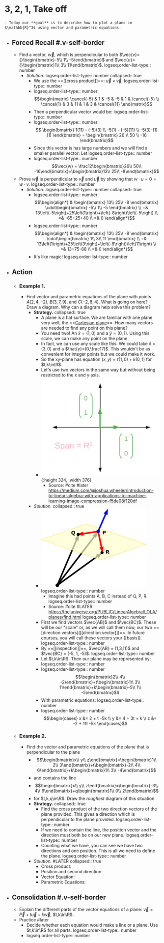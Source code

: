 # 3, 2, 1, Take off
	- Today our **goal** is to describe how to plot a plane in $\mathbb{R}^3$ using vector and parametric equations.
- ## Forced Recall #.v-self-border
	- Find a vector, $\vec{w}$, which is perpendicular to both $\vec{v}={}\begin{bmatrix}-5\\ 1\\ -5\end{bmatrix}$ and $\vec{u}={}\begin{bmatrix}1\\ 3\\ 11\end{bmatrix}$.
	  logseq.order-list-type:: number
		- *Solution.*
		  logseq.order-list-type:: number
		  collapsed:: true
			- We use the ==[[cross product]]==: $\vec{u}\times \vec{v}$.
			  logseq.order-list-type:: number
			- logseq.order-list-type:: number
			  $$\begin{matrix}
			  \cancel{-5} & 1 & -5 & -5 & 1 & \cancel{-5} \\
			  \cancel{1} & 3 & 11 & 1 & 3 & \cancel{11}
			  \end{matrix}$$
			- Then a perpendicular vector would be:
			  logseq.order-list-type:: number
			- logseq.order-list-type:: number
			  $$
			  \begin{bmatrix} 
			  1(11) - (-5)(3) \\ -5(1) - (-5)(11) \\ -5(3)-(1)(1) \end{bmatrix} 
			  = \begin{bmatrix} 
			  26 \\ 50 \\ -16 
			  \end{bmatrix}$$
			- Since this vector is has large numbers and we will find a smaller parallel vector:  Let
			  logseq.order-list-type:: number
			- logseq.order-list-type:: number
			  $$\vec{w} = \frac12\begin{bmatrix}26\\ 50\\ -16\end{bmatrix}=\begin{bmatrix}13\\ 25\\ -8\end{bmatrix}$$
	- Prove $\vec{w}$ is perpendicular to $\vec{v}$ and $\vec{u}$ by showing that $w\cdot u=0=w\cdot v$.
	  logseq.order-list-type:: number
		- *Solution.*
		  logseq.order-list-type:: number
		  collapsed:: true
			- logseq.order-list-type:: number
			  $$\begin{align*}
			  & \begin{bmatrix}
			  13\\ 25\\ -8
			  \end{bmatrix}
			  \cdot\begin{bmatrix}
			  -5\\ 1\\ -5
			  \end{bmatrix} \\
			  =& 13\left(-5\right)+25\left(1\right)+\left(-8\right)\left(-5\right) \\
			  =& -65+25+40 \\
			  =& 0
			  \end{align*}$$
			- logseq.order-list-type:: number
			  $$\begin{align*}
			  & \begin{bmatrix}
			  13\\ 25\\ -8
			  \end{bmatrix}
			  \cdot\begin{bmatrix}
			  1\\ 3\\ 11
			  \end{bmatrix} \\
			  =& 13\left(1\right)+25\left(3\right)+\left(-8\right)\left(11\right) \\
			  =& 13+75-88 \\
			  =& 0
			  \end{align*}$$
			- It's like magic!
			  logseq.order-list-type:: number
- ## Action
	- ### Example 1.
		- Find vector and parametric equations of the plane with points $A(2,4,-2)$, $B(3,7,9)$, and $C(-2,8,4)$. What is going on here? Draw a diagram. Why can a diagram help solve this problem?
			- **Strategy.**
			  collapsed:: true
				- A plane is a flat surface. We are familiar with one plane very well, the ==[Cartesian plane]([[Cartesian]])==. How many vectors are needed to find any point on this plane?
				- You need two! An $\hat{x}=(1,0)$ and a $\hat{y}=(0,1)$. Using this scale, we can make any point on the plane.
				- In fact, we can use any scale like this. We could take $\hat{x}=(3,0)$ and a $\hat{y}=(0,\frac17)$. This wouldn't be as convenient for integer points but we could make it work.
				- So the xy-plane has equation $(x,y)=t(1,0)+k(0,1)$ for $t,k\in\R$.
				- Let's use two vectors in the same way but without being restricted to the x and y axis.
				- ![image.png](../assets/image_1748230564531_0.png){:height 324, :width 376}
					- Source:  #cite #later https://medium.com/@joshua.wheeler/introduction-to-linear-algebra-with-applications-to-machine-learning-image-compression-f5de08f120df
			- *Solution.*
			  collapsed:: true
				- ![image.png](../assets/image_1748230825110_0.png)
				  logseq.order-list-type:: number
					- Imagine this had points A, B, C instead of Q, P, R.
					  logseq.order-list-type:: number
					- Source:  #cite #LATER https://thejuniverse.org/PUBLIC/LinearAlgebra/LOLA/planes/find.html
					  logseq.order-list-type:: number
				- First we find vectors $\vec{AB}$ and $\vec{BC}$. These will be our "scale" or, as we will call them now, our two ==[direction vectors]([[direction vector]])==. In future courses, you will call these vectors your [[basis]].
				  logseq.order-list-type:: number
				- By ==[[inspection]]==, $\vec{AB} = (1,3,11)$ and $\vec{BC} = (-5, 1, -5)$.
				  logseq.order-list-type:: number
				- Let $t,k\in\R$. Then our plane may be represented by:
				  logseq.order-list-type:: number
				- logseq.order-list-type:: number
				  $$\begin{bmatrix}2\\ 4\\ -2\end{bmatrix}+t\begin{bmatrix}1\\ 3\\ 11\end{bmatrix}+k\begin{bmatrix}-5\\ 1\\ -5\end{bmatrix}$$
				- With parametric equations:
				  logseq.order-list-type:: number
				- logseq.order-list-type:: number
				  $$\begin{cases}
				  x &= 2 + t -5k \\
				  y &= 4 + 3t + k \\
				  z &= -2 + 11t -5k
				  \end{cases}$$
	- ### Example 2.
		- Find the vector and parametric equations of the plane that is perpendicular to the plane
			- $$\begin{bmatrix}x\\ y\\ z\end{bmatrix}=\begin{bmatrix}1\\ 2\\ 3\end{bmatrix}+t\begin{bmatrix}-2\\ 4\\ 6\end{bmatrix}+k\begin{bmatrix}1\\ 3\\ -4\end{bmatrix}$$
			- and contains the line
			- $$\begin{bmatrix}x\\ y\\ z\end{bmatrix}=\begin{bmatrix}-3\\ 4\\ 6\end{bmatrix}+q\begin{bmatrix}1\\ 0\\ 2\end{bmatrix}$$
			- for $t,k,q\in\R$. Draw the *roughest* diagram of this situation.
			- **Strategy.**
			  collapsed:: true
				- Find the cross product of the two direction vectors of the plane provided. This gives a direction which is perpendicular to the plane provided.
				  logseq.order-list-type:: number
				- If we need to contain the line, the position vector and the direction must both be on our new plane.
				  logseq.order-list-type:: number
				- Counting what we have, you can see we have two directions and one position. This is all we need to define the plane.
				  logseq.order-list-type:: number
			- *Solution.* #LATER
			  collapsed:: true
				- Cross product:
				- Position and second direction:
				- Vector Equation:
				- Parametric Equations:
- ## Consolidation #.v-self-border
	- Explain the different parts of the vector equations of a plane:  $\vec{v}=\vec{P}+t\vec{u}+k\vec{w}$, $t,k\in\R$.
	- Practice #later
		- Decide whether each equation would make a line or a plane. Use $t,k\in\R$ for all parts.
		  logseq.order-list-type:: number
		- logseq.order-list-type:: number
